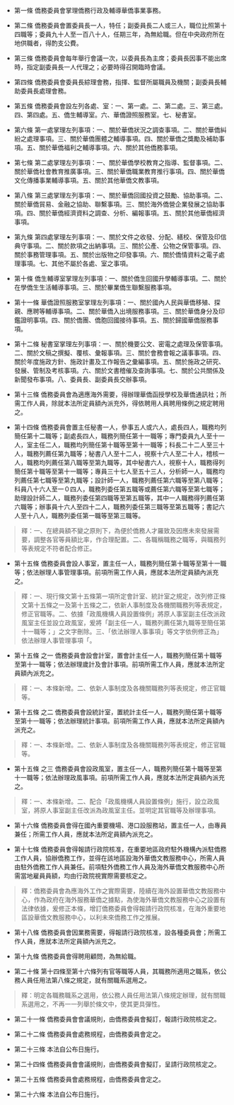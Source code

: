 * 第一條 僑務委員會掌理僑務行政及輔導華僑事業事務。

* 第二條 僑務委員會置委員長一人，特任；副委員長二人或三人，職位比照第十四職等；委員九十人至一百八十人，任期三年，為無給職。但在中央政府所在地供職者，得酌支公費。

* 第三條 僑務委員會每年舉行會議一次，以委員長為主席；委員長因事不能出席時，指定副委員長一人代理之；必要時得召開臨時會議。

* 第四條 僑務委員會委員長綜理會務，指揮、監督所屬職員及機關；副委員長輔助委員長處理會務。

* 第五條 僑務委員會設左列各處、室：一、第一處。二、第二處。三、第三處。四、第四處。五、僑生輔導室。六、華僑證照服務室。七、秘書室。

* 第六條 第一處掌理左列事項：一、關於華僑狀況之調查事項。二、關於華僑糾紛之處理事項。三、關於華僑團體之輔導事項。四、關於華僑之獎勵及補助事項。五、關於華僑福利之輔導事項。六、關於其他僑務事項。

* 第七條 第二處掌理左列事項：一、關於華僑學校教育之指導、監督事項。二、關於華僑社會教育推廣事項。三、關於華僑職業教育推行事項。四、關於華僑文化傳播事業輔導事項。五、關於其他華僑文教事項。

* 第八條 第三處掌理左列事項：一、關於華僑回國投資之鼓勵、協助事項。二、關於華僑貿易、金融之協助、聯繫事項。三、關於海外僑營企業發展之協助事項。四、關於華僑經濟資料之調查、分析、編報事項。五、關於其他華僑經濟事項。

* 第九條 第四處掌理左列事項：一、關於文件之收發、分配、繕校、保管及印信典守事項。二、關於款項之出納事項。三、關於公產、公物之保管事項。四、關於事務管理事項。五、關於出版物之印發事項。六、關於僑情資料之電子處理事項。七、其他不屬於各處、室之事項。

* 第十條 僑生輔導室掌理左列事項：一、關於僑生回國升學輔導事項。二、關於在學僑生生活輔導事項。三、關於畢業僑生聯繫服務事項。

* 第十一條 華僑證照服務室掌理左列事項：一、關於國內人民與華僑移殖、探親、應聘等輔導事項。二、關於華僑入出境服務事項。三、關於華僑身分及印鑑證明事項。四、關於僑團、僑胞回國接待事項。五、關於歸國華僑服務事項。

* 第十二條 秘書室掌理左列事項：一、關於機要公文、密電之處理及保管事項。二、關於文稿之撰擬、覆核、彙報事項。三、關於會務會報之議事事項。四、關於年度施政方針、施政計畫及工作報告之彙編事項。五、關於施政之研究、發展、管制及考核事項。六、關於文書稽催及查詢事項。七、關於公共關係及新聞發布事項。八、委員長、副委員長交辦事項。

* 第十三條 僑務委員會為適應海外需要，得辦理華僑函授學校及華僑通訊社；所需工作人員，除就本法所定員額內派充外，得依聘用人員聘用條例之規定聘用之。

* 第十四條 僑務委員會置主任秘書一人，參事五人或六人，處長四人，職務均列簡任第十二職等；副處長四人，職務列簡任第十一職等；專門委員九人至十一人，室主任二人，職務均列簡任第十職等至第十一職等；科長二十二人至三十人，職務列薦任第九職等；秘書八人至十二人，視察十六人至二十人，稽核一人，職務均列薦任第八職等至第九職等，其中秘書六人，視察十人，職務得列簡任第十職等至第十一職等；專員三十七人至五十三人，分析師一人，職務均列薦任第七職等至第九職等；設計師一人，職務列薦任第六職等至第八職等；科員八十六人至一０四人，職務列委任第五職等或薦任第六職等至第七職等；助理設計師二人，職務列委任第四職等至第五職等，其中一人職務得列薦任第六職等；辦事員十六人至四十二人，職務列委任第三職等至第五職等；書記六人至十八人，職務列委任第一職等至第三職等。

> 釋：一、在總員額不變之原則下，為便於僑務人才羅致及因應未來發展需要，調整各官等員額比率，作合理配置。二、各職稱職務之職等，與職務列等表規定不符者配合修正。

* 第十五條 僑務委員會設人事室，置主任一人，職務列簡任第十職等至第十一職等；依法辦理人事管理事項。前項所需工作人員，應就本法所定員額內派充之。

> 釋：一、現行條文第十五條第一項所定會計室、統計室之規定，改列修正條文第十五條之一及第十五條之二，依新人事制度及各機關職務列等表規定，修正官職等。二、依據「政風機構人員設置條例」將原人事室副主任改派政風室主任並設立政風室，爰將「副主任一人，職務列薦任第九職等至簡任第十一職等；」之文字刪除。三、「依法辦理人事事項」等文字依例修正為」依法辦理人事管理事項「。

* 第十五條 之一 僑務委員會設會計室，置會計主任一人，職務列簡任第十職等至第十一職等；依法辦理歲計及會計事項。前項所需工作人員，應就本法所定員額內派充之。

> 釋：一、本條新增。二、依新人事制度及各機關職務列等表規定，修正官職等。

* 第十五條 之二 僑務委員會設統計室，置統計主任一人，職務列簡任第十職等至第十一職等；依法辦理統計事項。前項所需工作人員，應就本法所定員額內派充之。

> 釋：一、本條新增。二、依新人事制度及各機關職務列等表規定，修正官職等。

* 第十五條 之三 僑務委員會設政風室，置主任一人，職務列簡任第十職等至第十一職等；依法辦理政風事項。前項所需工作人員，應就本法所定員額內派充之。

> 釋：一、本條新增。二、配合「政風機構人員設置條例」施行，設立政風室，將原人事室副主任改派為政風室主任。並明定其官職等及辦理事項。

* 第十六條 僑務委員會得在國內重要機場、港口設服務站，置主任一人，由專員兼任；所需工作人員，應就本法所定員額內派充之。

* 第十七條 僑務委員會得報請行政院核准，在重要地區政府駐外機構內派駐僑務工作人員，協辦僑務工作，並得在該地區設海外華僑文教服務中心，所需人員由駐外僑務工作人員兼任。前項駐外僑務工作人員及海外華僑文教服務中心所需當地雇員員額，均由行政院視實際需要核定之。

> 釋：僑務委員會為應海外工作之實際需要，陸續在海外設置華僑文教服務中心，作為政府在海外服務華僑之據點，為使海外華僑文教服務中心之設置有法律依據，爰修正本條，增訂僑務委員會得報請行政院核准，在海外重要地區設華僑文教服務中心，以利未來僑務工作之推展。

* 第十八條 僑務委員會因業務需要，得報請行政院核准，設各種委員會；所需工作人員，應就本法所定員額內派充之。

* 第十九條 僑務委員會得聘用顧問，為無給職。

* 第二十條 第十四條至第十六條列有官等職等人員，其職務所適用之職系，依公務人員任用法第八條之規定，就有關職系選用之。

> 釋：明定各職務職系之選用，依公務人員任用法第八條規定辦理，就有關職系選用之，不再一一列舉於條文中，使其更具彈性。

* 第二十一條 僑務委員會會議規則，由僑務委員會擬訂，報請行政院核定之。

* 第二十二條 僑務委員會處務規程，由僑務委員會定之。

* 第二十三條 本法自公布日施行。

* 第二十四條 僑務委員會會議規則，由僑務委員會擬訂，呈請行政院核定之。

* 第二十五條 僑務委員會處務規程，由僑務委員會定之。

* 第二十六條 本法自公布日施行。

